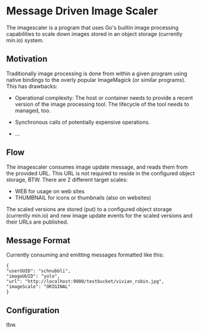 # Message Driven Image Scaler
The imagescaler is a program that uses Go's builtin image processing capabilities to scale down images stored in an object storage (currently min.io) system.

## Motivation
Traditionally image processing is done from within a given program using native bindings to the overly popular ImageMagick (or similar programs). This has drawbacks:

* Operational complexity: The host or container needs to provide a recent version of the image processing tool. The lifecycle of the tool needs to managed, too.

* Synchronous calls of potentially expensive operations.

* ...

## Flow

The imagescaler consumes image update message, and reads them from the provided URL. This URL is not required to reside in the configured object storage, BTW. There are 2 different target scales:
* WEB for usage on web sites
* THUMBNAIL for icons or thumbnails (also on websites)

The scaled versions are stored (put) to a configured object storage (currently min.io) and new image update events for the scaled versions and their URLs are published.

## Message Format
Currently consuming and emitting messages formatted like this:

```
{
"userUUID": "schnubbli",
"imageUUID": "yolo",
"url": "http://localhost:9000/testbucket/vivian_robin.jpg",
"imageScale": "ORIGINAL"
}
```

## Configuration

tbw.

